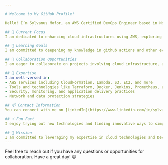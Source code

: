 ```yaml
---

# Welcome to My GitHub Profile!

Hello! I’m Sylvanus Mofor, an AWS Certified DevOps Engineer based in Nova Scotia, Canada. With over 5 years of experience in CI/CD, Infrastructure as Code (IAC), and AWS cloud environments, I specialize in optimizing cloud architectures and delivering robust automation solutions.

## 🔭 Current Focus
I am dedicated to enhancing cloud infrastructures using AWS, exploring the latest advancements in container technologies, and implementing cutting-edge DevOps practices.

## 🌱 Learning Goals
I am committed to deepening my knowledge in github actions and other evolving DevOps methodologies.

## 👯 Collaboration Opportunities
I am eager to collaborate on projects involving cloud infrastructure, automation, and innovative solutions in software development.

## 💬 Expertise
I am well-versed in:
- AWS services including CloudFormation, Lambda, S3, EC2, and more
- Tools and technologies like Terraform, Docker, Jenkins, Prometheus, and Grafana
- Security, monitoring, and application delivery practices
- Network and data protection strategies

## 📫 Contact Information
You can connect with me on [LinkedIn](https://www.linkedin.com/in/sylvanus-mofor) or email me at sylvanuszoamo@gmail.com.

## ⚡ Fun Fact
I enjoy trying out new technologies and finding innovative ways to simplify complex workflows.

## 💯 Mission
I am committed to leveraging my expertise in cloud technologies and DevOps to drive innovative solutions that generate value to my team.
---
```


Feel free to reach out if you have any questions or opportunities for collaboration. Have a great day! 😊
